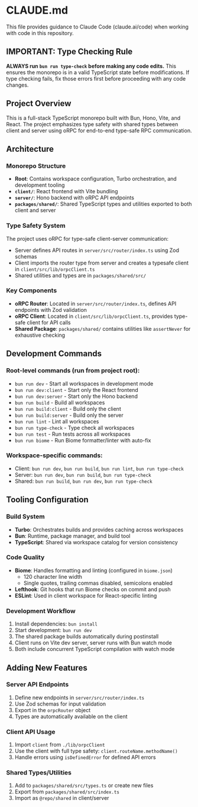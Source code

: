 # CLAUDE.md

This file provides guidance to Claude Code (claude.ai/code) when working with code in this repository.

## IMPORTANT: Type Checking Rule

**ALWAYS run `bun run type-check` before making any code edits.** This ensures the monorepo is in a valid TypeScript state before modifications. If type checking fails, fix those errors first before proceeding with any code changes.

## Project Overview

This is a full-stack TypeScript monorepo built with Bun, Hono, Vite, and React. The project emphasizes type safety with shared types between client and server using oRPC for end-to-end type-safe RPC communication.

## Architecture

### Monorepo Structure
- **Root**: Contains workspace configuration, Turbo orchestration, and development tooling
- **`client/`**: React frontend with Vite bundling
- **`server/`**: Hono backend with oRPC API endpoints
- **`packages/shared/`**: Shared TypeScript types and utilities exported to both client and server

### Type Safety System
The project uses oRPC for type-safe client-server communication:
- Server defines API routes in `server/src/router/index.ts` using Zod schemas
- Client imports the router type from server and creates a typesafe client in `client/src/lib/orpcClient.ts`
- Shared utilities and types are in `packages/shared/src/`

### Key Components
- **oRPC Router**: Located in `server/src/router/index.ts`, defines API endpoints with Zod validation
- **oRPC Client**: Located in `client/src/lib/orpcClient.ts`, provides type-safe client for API calls
- **Shared Package**: `packages/shared/` contains utilities like `assertNever` for exhaustive checking

## Development Commands

### Root-level commands (run from project root):
- `bun run dev` - Start all workspaces in development mode
- `bun run dev:client` - Start only the React frontend
- `bun run dev:server` - Start only the Hono backend
- `bun run build` - Build all workspaces
- `bun run build:client` - Build only the client
- `bun run build:server` - Build only the server
- `bun run lint` - Lint all workspaces
- `bun run type-check` - Type check all workspaces
- `bun run test` - Run tests across all workspaces
- `bun run biome` - Run Biome formatter/linter with auto-fix

### Workspace-specific commands:
- Client: `bun run dev`, `bun run build`, `bun run lint`, `bun run type-check`
- Server: `bun run dev`, `bun run build`, `bun run type-check`
- Shared: `bun run build`, `bun run dev`, `bun run type-check`

## Tooling Configuration

### Build System
- **Turbo**: Orchestrates builds and provides caching across workspaces
- **Bun**: Runtime, package manager, and build tool
- **TypeScript**: Shared via workspace catalog for version consistency

### Code Quality
- **Biome**: Handles formatting and linting (configured in `biome.json`)
  - 120 character line width
  - Single quotes, trailing commas disabled, semicolons enabled
- **Lefthook**: Git hooks that run Biome checks on commit and push
- **ESLint**: Used in client workspace for React-specific linting

### Development Workflow
1. Install dependencies: `bun install`
2. Start development: `bun run dev`
3. The shared package builds automatically during postinstall
4. Client runs on Vite dev server, server runs with Bun watch mode
5. Both include concurrent TypeScript compilation with watch mode

## Adding New Features

### Server API Endpoints
1. Define new endpoints in `server/src/router/index.ts`
2. Use Zod schemas for input validation
3. Export in the `orpcRouter` object
4. Types are automatically available on the client

### Client API Usage
1. Import `client` from `./lib/orpcClient`
2. Use the client with full type safety: `client.routeName.methodName()`
3. Handle errors using `isDefinedError` for defined API errors

### Shared Types/Utilities
1. Add to `packages/shared/src/types.ts` or create new files
2. Export from `packages/shared/src/index.ts`
3. Import as `@repo/shared` in client/server